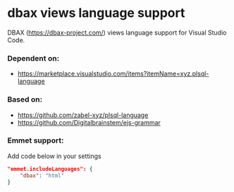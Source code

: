 # dbax views language support

DBAX (https://dbax-project.com/) views language support for Visual Studio Code.

### Dependent on:

* https://marketplace.visualstudio.com/items?itemName=xyz.plsql-language

### Based on:

* https://github.com/zabel-xyz/plsql-language
* https://github.com/Digitalbrainstem/ejs-grammar

### Emmet support:

Add code below in your settings

```json
"emmet.includeLanguages": {
    "dbax": "html"
}
```